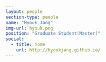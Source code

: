 ```yaml
---
layout: people
section-type: people
name: "Hyouk Jang"
img-url: hyouk.png
position: "Graduate Student(Master)"
social:
  - title: home
    url: http://hyoukjang.github.io/
---
```

